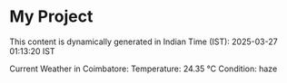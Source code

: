 # My Project

This content is dynamically generated in Indian Time (IST): 2025-03-27 01:13:20 IST


Current Weather in Coimbatore:
Temperature: 24.35 °C
Condition: haze
